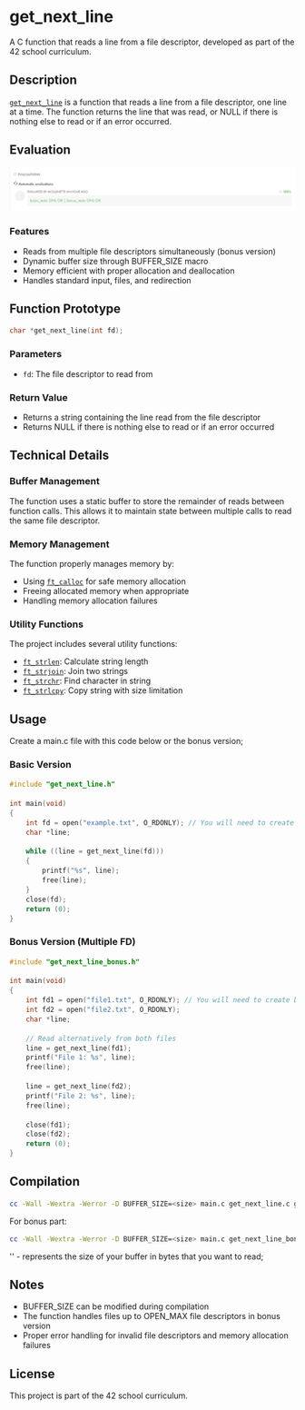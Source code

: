 # get_next_line
A C function that reads a line from a file descriptor, developed as part of the 42 school curriculum.

## Description
[`get_next_line`](get_next_line.c) is a function that reads a line from a file descriptor, one line at a time. The function returns the line that was read, or NULL if there is nothing else to read or if an error occurred.

## Evaluation 

<img src="/public/img/moulinette_eval.png" alt="Screenshot showing the Moulinette evaluation results for get_next_line project. The screen displays a table with columns for criteria such as norm, compilation, memory leaks, and functionality. Each row contains green checkmarks indicating successful completion of each criterion. The overall tone is positive, suggesting a successful project submission. The background is a typical web interface with navigation elements and a header displaying the project name and evaluation status.">

### Features
- Reads from multiple file descriptors simultaneously (bonus version)
- Dynamic buffer size through BUFFER_SIZE macro
- Memory efficient with proper allocation and deallocation
- Handles standard input, files, and redirection

## Function Prototype
```c
char *get_next_line(int fd);
```

### Parameters
- `fd`: The file descriptor to read from

### Return Value
- Returns a string containing the line read from the file descriptor
- Returns NULL if there is nothing else to read or if an error occurred

## Technical Details

### Buffer Management
The function uses a static buffer to store the remainder of reads between function calls. This allows it to maintain state between multiple calls to read the same file descriptor.

### Memory Management
The function properly manages memory by:
- Using [`ft_calloc`](get_next_line_utils.c) for safe memory allocation
- Freeing allocated memory when appropriate
- Handling memory allocation failures

### Utility Functions
The project includes several utility functions:
- [`ft_strlen`](get_next_line_utils.c): Calculate string length
- [`ft_strjoin`](get_next_line_utils.c): Join two strings
- [`ft_strchr`](get_next_line_utils.c): Find character in string
- [`ft_strlcpy`](get_next_line_utils.c): Copy string with size limitation

## Usage

Create a main.c file with this code below or the bonus version;

### Basic Version
```c
#include "get_next_line.h"

int main(void)
{
    int fd = open("example.txt", O_RDONLY); // You will need to create a example.txt file
    char *line;

    while ((line = get_next_line(fd)))
    {
        printf("%s", line);
        free(line);
    }
    close(fd);
    return (0);
}
```

### Bonus Version (Multiple FD)
```c
#include "get_next_line_bonus.h"

int main(void)
{
    int fd1 = open("file1.txt", O_RDONLY); // You will need to create both files
    int fd2 = open("file2.txt", O_RDONLY);
    char *line;

    // Read alternatively from both files
    line = get_next_line(fd1);
    printf("File 1: %s", line);
    free(line);

    line = get_next_line(fd2);
    printf("File 2: %s", line);
    free(line);

    close(fd1);
    close(fd2);
    return (0);
}
```

## Compilation
```bash
cc -Wall -Wextra -Werror -D BUFFER_SIZE=<size> main.c get_next_line.c get_next_line_utils.c
```

For bonus part:
```bash
cc -Wall -Wextra -Werror -D BUFFER_SIZE=<size> main.c get_next_line_bonus.c get_next_line_utils_bonus.c
```
'<size>' - represents the size of your buffer in bytes that you want to read;

## Notes
- BUFFER_SIZE can be modified during compilation
- The function handles files up to OPEN_MAX file descriptors in bonus version
- Proper error handling for invalid file descriptors and memory allocation failures

## License
This project is part of the 42 school curriculum.
